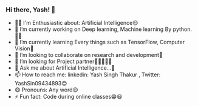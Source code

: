 ### Hi there, Yash! 👋

- 🐱‍🏍 I'm Enthusiastic about: Artificial Intelligence😍
- 🔭 I’m currently working on Deep learning, Machine learning By python.👨‍💻
- 🌱 I’m currently learning Every things such as TensorFlow, Computer Vision🤩
- 👯 I’m looking to collaborate on research and development🤖
- 🤔 I’m looking for Project partner👨🏻‍🤝‍👨🏻
- 💬 Ask me about Artificial Intelligence...🤖
- 📫 How to reach me: linkedin: Yash Singh Thakur , Twitter: YashSin09434893😊
- 😄 Pronouns: Any word😉
- ⚡ Fun fact: Code during online classes😁😆
